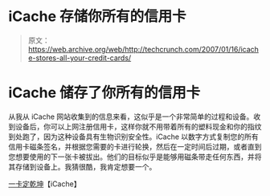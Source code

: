 # iCache 存储你所有的信用卡

> 原文：<https://web.archive.org/web/http://techcrunch.com/2007/01/16/icache-stores-all-your-credit-cards/>

# iCache 储存了你所有的信用卡

从我从 iCache 网站收集到的信息来看，这似乎是一个非常简单的过程和设备。收到设备后，你可以上网注册信用卡，这样你就不用带着所有的塑料现金和你的指纹到处跑了，因为这种设备具有生物识别安全性。iCache 以数字方式复制您的所有信用卡磁条签名，并根据您需要的卡进行轮换，然后在一定时间后过期，或者直到您想要使用的下一张卡被拔出。他们的目标似乎是能够用磁条带走任何东西，并将其存储到设备上。我猜很酷，我肯定想要一个。

[一卡定乾坤](https://web.archive.org/web/20210302020332/http://www.icache.com/)【iCache】